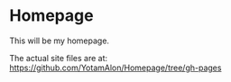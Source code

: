 # Homepage

This will be my homepage.

The actual site files are at: https://github.com/YotamAlon/Homepage/tree/gh-pages
